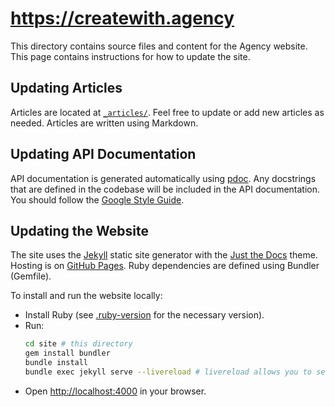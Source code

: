 # https://createwith.agency

This directory contains source files and content for the Agency website. This
page contains instructions for how to update the site.

## Updating Articles

Articles are located at [`_articles/`](./_articles/). Feel free to update or add
new articles as needed. Articles are written using Markdown.

## Updating API Documentation

API documentation is generated automatically using [pdoc](https://pdoc.dev/).
Any docstrings that are defined in the codebase will be included in the API
documentation. You should follow the [Google Style
Guide](https://google.github.io/styleguide/pyguide.html#38-comments-and-docstrings).

## Updating the Website

The site uses the [Jekyll](https://jekyllrb.com/) static site generator with the
[Just the Docs](https://just-the-docs.com/) theme. Hosting is on [GitHub
Pages](https://pages.github.com/). Ruby dependencies are defined using Bundler
(Gemfile).

To install and run the website locally:

- Install Ruby (see [.ruby-version](./.ruby-version) for the necessary version).
- Run:
  ```bash
  cd site # this directory
  gem install bundler
  bundle install
  bundle exec jekyll serve --livereload # livereload allows you to see changes
  ```
- Open [http://localhost:4000](http://localhost:4000) in your browser.
